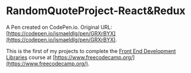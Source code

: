 # RandomQuoteProject-React&Redux

A Pen created on CodePen.io. Original URL: [https://codepen.io/ismaeldlg/pen/GRXrBYX](https://codepen.io/ismaeldlg/pen/GRXrBYX).

This is the first of my projects to complete the [Front End Development Libraries](https://www.freecodecamp.org/learn/front-end-development-libraries/front-end-development-libraries-projects/build-a-random-quote-machine) course at [https://www.freecodecamp.org/](https://www.freecodecamp.org/).

